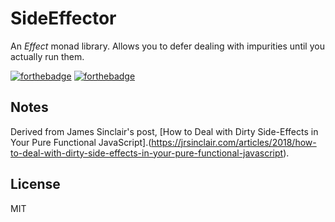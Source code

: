 # SideEffector
An *Effect* monad library. Allows you to defer dealing with impurities until you actually run them.

[![forthebadge](https://forthebadge.com/images/badges/fuck-it-ship-it.svg)](https://forthebadge.com)
[![forthebadge](https://forthebadge.com/images/badges/made-with-javascript.svg)](https://forthebadge.com)

## Notes
Derived from James Sinclair's post, [How to Deal with Dirty Side-Effects in Your Pure Functional JavaScript].(https://jrsinclair.com/articles/2018/how-to-deal-with-dirty-side-effects-in-your-pure-functional-javascript).

## License
MIT
